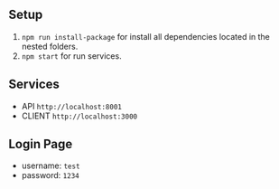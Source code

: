 ## Setup

1. `npm run install-package` for install all dependencies located in the nested folders.
2. `npm start` for run services.

## Services

- API `http://localhost:8001`
- CLIENT `http://localhost:3000`

## Login Page

- username: `test`
- password: `1234`
